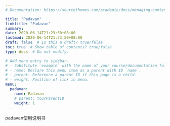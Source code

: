 ```yaml
---
# Documentation: https://sourcethemes.com/academic/docs/managing-content/

title: "Padavan"
linktitle: "Padavan"
summary:
date: 2020-06-14T21:23:50+08:00
lastmod: 2020-06-14T21:23:50+08:00
draft: false  # Is this a draft? true/false
toc: true  # Show table of contents? true/false
type: docs  # Do not modify.

# Add menu entry to sidebar.
# - Substitute `example` with the name of your course/documentation folder.
# - name: Declare this menu item as a parent with ID `name`.
# - parent: Reference a parent ID if this page is a child.
# - weight: Position of link in menu.
menu:
  padavan:
    name: Padavan
    # parent: YourParentID
    weight: 1
---
```


padavan使用说明书